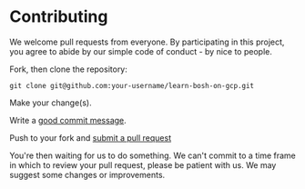 # Contributing

We welcome pull requests from everyone. By participating in this project, you
agree to abide by our simple code of conduct - by nice to people.

Fork, then clone the repository:

    git clone git@github.com:your-username/learn-bosh-on-gcp.git

Make your change(s).

Write a [good commit message](http://tbaggery.com/2008/04/19/a-note-about-git-commit-messages.html).

Push to your fork and [submit a pull request](https://github.com/rigoford/learn-bosh-on-gcp/compare/)

You're then waiting for us to do something. We can't commit to a time frame in which to review your
pull request, please be patient with us. We may suggest some changes or improvements.
